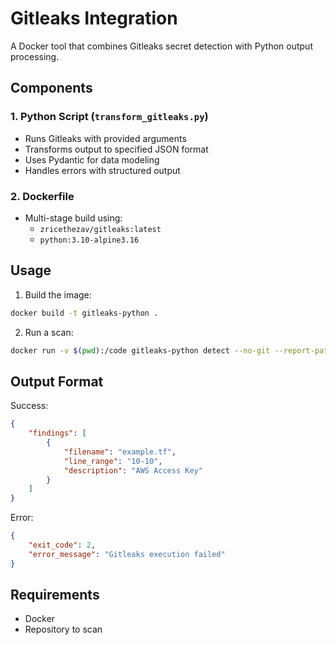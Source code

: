 # Gitleaks Integration

A Docker tool that combines Gitleaks secret detection with Python output processing.

## Components

### 1. Python Script (`transform_gitleaks.py`)
- Runs Gitleaks with provided arguments
- Transforms output to specified JSON format
- Uses Pydantic for data modeling
- Handles errors with structured output

### 2. Dockerfile
- Multi-stage build using:
  - `zricethezav/gitleaks:latest`
  - `python:3.10-alpine3.16`

## Usage

1. Build the image:
```bash
docker build -t gitleaks-python .
```

2. Run a scan:
```bash
docker run -v $(pwd):/code gitleaks-python detect --no-git --report-path /code/output.json /code/
```

## Output Format

Success:
```json
{
    "findings": [
        {
            "filename": "example.tf",
            "line_range": "10-10",
            "description": "AWS Access Key"
        }
    ]
}
```

Error:
```json
{
    "exit_code": 2,
    "error_message": "Gitleaks execution failed"
}
```

## Requirements
- Docker
- Repository to scan
